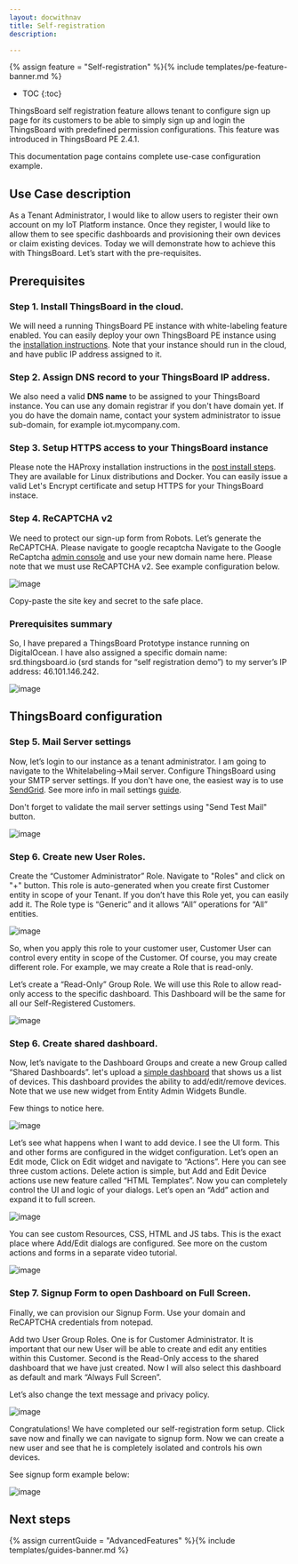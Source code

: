 ```yaml
---
layout: docwithnav
title: Self-registration
description:  

---
```


{% assign feature = "Self-registration" %}{% include templates/pe-feature-banner.md %}

* TOC
{:toc}

ThingsBoard self registration feature allows tenant to configure sign up page for its customers to be able to simply sign up and login the ThingsBoard with predefined permission configurations.
This feature was introduced in ThingsBoard PE 2.4.1. 

This documentation page contains complete use-case configuration example. 

## Use Case description

As a Tenant Administrator, I would like to allow users to register their own account on my IoT Platform instance. 
Once they register, I would like to allow them to see specific dashboards 
and provisioning their own devices or claim existing devices. 
Today we will demonstrate how to achieve this with ThingsBoard. 
Let’s start with the pre-requisites.

## Prerequisites

### Step 1. Install ThingsBoard in the cloud. 

We will need a running ThingsBoard PE instance with white-labeling feature enabled. 
You can easily deploy your own ThingsBoard PE instance using the [installation instructions](/docs/user-guide/install/pe/installation-options/). 
Note that your instance should run in the cloud, and have public IP address assigned to it.

### Step 2. Assign DNS record to your ThingsBoard IP address.

We also need a valid **DNS name** to be assigned to your ThingsBoard instance.
You can use any domain registrar if you don't have domain yet.
If you do have the domain name, contact your system administrator to issue sub-domain, for example iot.mycompany.com. 

### Step 3. Setup HTTPS access to your ThingsBoard instance

Please note the HAProxy installation instructions in the [post install steps](/docs/user-guide/install/pe/ubuntu/#post-installation-steps). 
They are available for Linux distributions and Docker. You can easily issue a valid Let's Encrypt certificate and setup HTTPS for your ThingsBoard instace.

### Step 4. ReCAPTCHA v2

We need to protect our sign-up form from Robots. 
Let’s generate the ReCAPTCHA. Please navigate to google recaptcha 
Navigate to the Google ReCaptcha [admin console](https://www.google.com/recaptcha/intro/v3.html) and use your new domain name here.
Please note that we must use ReCAPTCHA v2. See example configuration below.

![image](/images/user-guide/self-registration/reCAPTCHA.png)

Copy-paste the site key and secret to the safe place.

### Prerequisites summary

So, I have prepared a ThingsBoard Prototype instance running on DigitalOcean. 
I have also assigned a specific domain name: srd.thingsboard.io (srd stands for “self registration demo”) to my server’s IP address: 46.101.146.242.

![image](/images/user-guide/self-registration/digitalocean.png)

## ThingsBoard configuration

### Step 5. Mail Server settings

Now, let’s login to our instance as a tenant administrator. I am going to navigate to the Whitelabeling->Mail server.
Configure ThingsBoard using your SMTP server settings. If you don't have one, the easiest way is to use [SendGrid](https://sendgrid.com/).
See more info in mail settings [guide](/docs/user-guide/ui/mail-settings/).

Don't forget to validate the mail server settings using "Send Test Mail" button.

![image](/images/user-guide/self-registration/mailserver.png)

### Step 6. Create new User Roles.

Create the “Customer Administrator” Role. Navigate to "Roles" and click on "+" button.
This role is auto-generated when you create first Customer entity in scope of your Tenant. 
If you don’t have this Role yet, you can easily add it. 
The Role type is “Generic” and it allows “All” operations for “All” entities.

![image](/images/user-guide/self-registration/customer-admin-role.png)

So, when you apply this role to your customer user, Customer User can control every entity in scope of the Customer. 
Of course, you may create different role. For example, we may create a Role that is read-only.

Let’s create a “Read-Only” Group Role. We will use this Role to allow read-only access to the specific dashboard. 
This Dashboard will be the same for all our Self-Registered Customers.

![image](/images/user-guide/self-registration/read-only-role.png)

### Step 6. Create shared dashboard.

Now, let’s navigate to the Dashboard Groups and create a new Group called “Shared Dashboards”.
let's upload a [simple dashboard](/docs/user-guide/resources/my_smart_devices_dashboard.json) that shows us a list of devices. 
This dashboard provides the ability to add/edit/remove devices. 
Note that we use new widget from Entity Admin Widgets Bundle.

Few things to notice here. 

![image](/images/user-guide/self-registration/dashboard.gif)

Let’s see what happens when I want to add device. 
I see the UI form. 
This and other forms are configured in the widget configuration. 
Let’s open an Edit mode, Click on Edit widget and navigate to “Actions”.
Here you can see three custom actions. 
Delete action is simple, but Add and Edit Device actions use new feature called “HTML Templates”. 
Now you can completely control the UI and logic of your dialogs. 
Let’s open an “Add” action and expand it to full screen.

![image](/images/user-guide/self-registration/dashboard-config.png)
 
You can see custom Resources, CSS, HTML and JS tabs. 
This is the exact place where Add/Edit dialogs are configured.
See more on the custom actions and forms in a separate video tutorial.

![image](/images/user-guide/self-registration/action-config.png)

### Step 7. Signup Form to open Dashboard on Full Screen.

Finally, we can provision our Signup Form. 
Use your domain and ReCAPTCHA credentials from notepad.  

Add two User Group Roles. 
One is for Customer Administrator. It is important that our new User will be able to create and edit any entities within this Customer.
Second is the Read-Only access to the shared dashboard that we have just created. Now I will also select this dashboard as default and mark “Always Full Screen”.

Let’s also change the text message and privacy policy.

![image](/images/user-guide/self-registration/signup-form-config.png)

Congratulations! We have completed our self-registration form setup. Click save now and finally we can navigate to signup form. 
Now we can create a new user and see that he is completely isolated and controls his own devices.

See signup form example below:

![image](/images/user-guide/self-registration/signup-form.png)


## Next steps

{% assign currentGuide = "AdvancedFeatures" %}{% include templates/guides-banner.md %}
